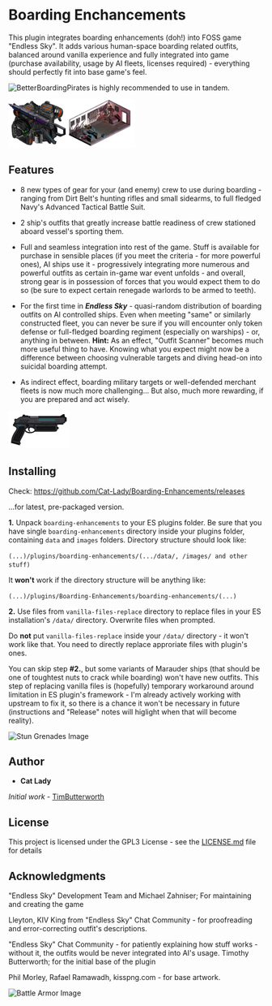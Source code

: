 # Boarding Enchancements

This plugin integrates boarding enhancements (doh!) into FOSS game "Endless Sky". It adds various human-space boarding related outfits, balanced around vanilla experience and fully integrated into game (purchase availability, usage by AI fleets, licenses required) - everything should perfectly fit into base game's feel. 

![BetterBoardingPirates](https://github.com/Cat-Lady/BetterBoardingPirates) is highly recommended to use in tandem.

![Boarding Enhancements Image](/boarding-enhancements/icon.png?raw=true "Boarding Enhancements Image")


## Features
- 8 new types of gear for your (and enemy) crew to use during boarding - ranging from Dirt Belt's hunting rifles and small sidearms, to full fledged Navy's Advanced Tactical Battle Suit.

- 2 ship's outfits that greatly increase battle readiness of crew stationed aboard vessel's sporting them.

- Full and seamless integration into rest of the game. Stuff is available for purchase in sensible places (if you meet the criteria - for more powerful ones), AI ships use it - progressively integrating more numerous and powerful outfits as certain in-game war event unfolds - and overall, strong gear is in possession of forces that you would expect them to do so (be sure to expect certain renegade warlords to be armed to teeth).

- For the first time in _**Endless Sky**_ - quasi-random distribution of boarding outfits on AI controlled ships. Even when meeting "same" or similarly constructed fleet, you can never be sure if you will encounter only token defense or full-fledged boarding regiment (especially on warships) - or, anything in between. 
**Hint:** As an effect, "Outfit Scanner" becomes much more useful thing to have. Knowing what you expect might now be a difference between choosing vulnerable targets and diving head-on into suicidal boarding attempt.

- As indirect effect, boarding military targets or well-defended merchant fleets is now much more challenging... But also, much more rewarding, if you are prepared and act wisely.

![Sidearm Image](/boarding-enhancements/images/outfit/sidearm.png?raw=true "Sidearm Image")


## Installing

Check:
https://github.com/Cat-Lady/Boarding-Enhancements/releases

...for latest, pre-packaged version.


**1.** Unpack ``boarding-enhancements`` to your ES plugins folder. Be sure that you have single ``boarding-enhancements`` directory inside your plugins folder, containing ``data`` and ``images`` folders. Directory structure should look like:

```(...)/plugins/boarding-enhancements/(.../data/, /images/ and other stuff)```


It **won't** work if the directory structure will be anything like:

```(...)/plugins/Boarding-Enhancements/boarding-enhancements/(...)```


**2.** Use files from ``vanilla-files-replace`` directory to replace files in your ES installation's ``/data/`` directory. Overwrite files when prompted.

Do **not** put ``vanilla-files-replace`` inside your ``/data/`` directory - it won't work like that. You need to directly replace approriate files with plugin's ones.

You can skip step **#2.**, but some variants of Marauder ships (that should be one of toughtest nuts to crack while boarding) won't have new outfits. This step of replacing vanilla files is (hopefully) temporary workaround around limitation in ES plugin's framework - I'm already actively working with upstream to fix it, so there is a chance it won't be necessary in future (instructions and "Release" notes will higlight when that will become reality).

![Stun Grenades Image](/boarding-enhancements/images/outfit/stun%20grenades.png?raw=true "Stun Grenades Image")


## Author

* **Cat Lady**

*Initial work* - [TimButterworth](https://github.com/tmbutterworth/hand-to-hand-outfits)


## License

This project is licensed under the GPL3 License - see the [LICENSE.md](LICENSE.md) file for details


## Acknowledgments

"Endless Sky" Development Team and Michael Zahniser; For maintaining and creating the game

Lleyton, KIV King from "Endless Sky" Chat Community - for proofreading and error-correcting outfit's descriptions.

"Endless Sky" Chat Community - for patiently explaining how stuff works - without it, the outfits would be never integrated into AI's usage.
Timothy Butterworth; for the initial base of the plugin

Phil Morley, Rafael Ramawadh, kisspng.com - for base artwork.

![Battle Armor Image](/boarding-enhancements/images/outfit/flack%20vest.png?raw=true "Battle Armor Image")
